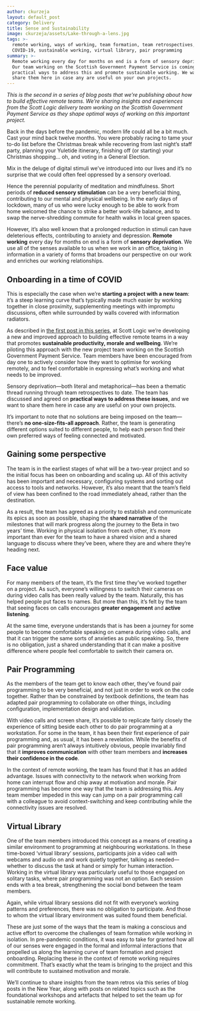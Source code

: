 ```yaml
---
author: ckurzeja
layout: default_post
category: Delivery
title: Sense and Sustainability
image: ckurzeja/assets/Lake-through-a-lens.jpg
tags: >-
  remote working, ways of working, team formation, team retrospectives,
  COVID-19, sustainable working, virtual library, pair programming
summary: >-
  Remote working every day for months on end is a form of sensory deprivation.
  Our team working on the Scottish Government Payment Service is coming up with
  practical ways to address this and promote sustainable working. We want to
  share them here in case any are useful on your own projects.
---
```

_This is the second in a series of blog posts that we’re publishing about how to build effective remote teams. We’re sharing insights and experiences from the Scott Logic delivery team working on the Scottish Government Payment Service as they shape optimal ways of working on this important project._

Back in the days before the pandemic, modern life could all be a bit much. Cast your mind back twelve months. You were probably racing to tame your to-do list before the Christmas break while recovering from last night’s staff party, planning your Yuletide itinerary, finishing off (or starting) your Christmas shopping… oh, and voting in a General Election.

Mix in the deluge of digital stimuli we’ve introduced into our lives and it’s no surprise that we could often feel oppressed by a sensory overload. 

Hence the perennial popularity of meditation and mindfulness. Short periods of **reduced sensory stimulation** can be a very beneficial thing, contributing to our mental and physical wellbeing. In the early days of lockdown, many of us who were lucky enough to be able to work from home welcomed the chance to strike a better work-life balance, and to swap the nerve-shredding commute for health walks in local green spaces.

However, it’s also well known that a prolonged reduction in stimuli can have deleterious effects, contributing to anxiety and depression. **Remote working** every day for months on end is a form of **sensory deprivation**. We use all of the senses available to us when we work in an office, taking in information in a variety of forms that broadens our perspective on our work and enriches our working relationships.

## Onboarding in a time of COVID
This is especially the case when we’re **starting a project with a new team**: it’s a steep learning curve that’s typically made much easier by working together in close proximity, supplementing meetings with impromptu discussions, often while surrounded by walls covered with information radiators.

As described in [the first post in this series](https://blog.scottlogic.com/2020/12/02/remote-possibilities.html), at Scott Logic we’re developing a new and improved approach to building effective remote teams in a way that promotes **sustainable productivity, morale and wellbeing**. We’re piloting this approach with the new project team working on the Scottish Government Payment Service. Team members have been encouraged from day one to actively consider how they want to optimise for working remotely, and to feel comfortable in expressing what’s working and what needs to be improved.

Sensory deprivation&mdash;both literal and metaphorical&mdash;has been a thematic thread running through team retrospectives to date. The team has discussed and agreed on **practical ways to address these issues**, and we want to share them here in case any are useful on your own projects. 

It’s important to note that no solutions are being imposed on the team&mdash;there’s **no one-size-fits-all approach**. Rather, the team is generating different options suited to different people, to help each person find their own preferred ways of feeling connected and motivated.

## Gaining some perspective
The team is in the earliest stages of what will be a two-year project and so the initial focus has been on onboarding and scaling up. All of this activity has been important and necessary, configuring systems and sorting out access to tools and networks. However, it’s also meant that the team’s field of view has been confined to the road immediately ahead, rather than the destination.

As a result, the team has agreed as a priority to establish and communicate its epics as soon as possible, shaping the **shared narrative** of the milestones that will mark progress along the journey to the Beta in two years’ time. Working in physical isolation from each other, it’s more important than ever for the team to have a shared vision and a shared language to discuss where they’ve been, where they are and where they’re heading next. 

## Face value
For many members of the team, it’s the first time they’ve worked together on a project. As such, everyone’s willingness to switch their cameras on during video calls has been really valued by the team. Naturally, this has helped people put faces to names. But more than this, it’s felt by the team that seeing faces on calls encourages **greater engagement** and **active listening**.

At the same time, everyone understands that is has been a journey for some people to become comfortable speaking on camera during video calls, and that it can trigger the same sorts of anxieties as public speaking. So, there is no obligation, just a shared understanding that it can make a positive difference where people feel comfortable to switch their camera on.

## Pair Programming
As the members of the team get to know each other, they’ve found pair programming to be very beneficial, and not just in order to work on the code together. Rather than be constrained by textbook definitions, the team has adapted pair programming to collaborate on other things, including configuration, implementation design and validation.

With video calls and screen share, it’s possible to replicate fairly closely the experience of sitting beside each other to do pair programming at a workstation. For some in the team, it has been their first experience of pair programming and, as usual, it has been a revelation. While the benefits of pair programming aren’t always intuitively obvious, people invariably find that it **improves communication** with other team members and **increases their confidence in the code**.

In the context of remote working, the team has found that it has an added advantage. Issues with connectivity to the network when working from home can interrupt flow and chip away at motivation and morale. Pair programming has become one way that the team is addressing this. Any team member impeded in this way can jump on a pair programming call with a colleague to avoid context-switching and keep contributing while the connectivity issues are resolved.

## Virtual Library
One of the team members introduced this concept as a means of creating a similar environment to programming at neighbouring workstations. In these time-boxed ‘virtual library’ sessions, participants join a video call with webcams and audio on and work quietly together, talking as needed&mdash;whether to discuss the task at hand or simply for human interaction. Working in the virtual library was particularly useful to those engaged on solitary tasks, where pair programming was not an option. Each session ends with a tea break, strengthening the social bond between the team members.

Again, while virtual library sessions did not fit with everyone’s working patterns and preferences, there was no obligation to participate. And those to whom the virtual library environment was suited found them beneficial.


These are just some of the ways that the team is making a conscious and active effort to overcome the challenges of team formation while working in isolation. In pre-pandemic conditions, it was easy to take for granted how all of our senses were engaged in the formal and informal interactions that propelled us along the learning curve of team formation and project onboarding. Replacing these in the context of remote working requires commitment. That’s exactly what the team is bringing to the project and this will contribute to sustained motivation and morale.

We’ll continue to share insights from the team retros via this series of blog posts in the New Year, along with posts on related topics such as the foundational workshops and artefacts that helped to set the team up for sustainable remote working.
